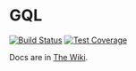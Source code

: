 # GQL

[![Build Status](https://travis-ci.org/laran/gql.svg?branch=master)](https://travis-ci.org/laran/gql)
[![Test Coverage](https://codeclimate.com/github/laran/GQL/badges/coverage.svg)](https://codeclimate.com/github/laran/GQL/coverage)

Docs are in [The Wiki](https://www.github.com/laran/gql/wiki).
